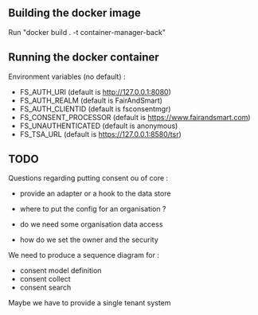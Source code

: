 ## Building the docker image

Run "docker build . -t container-manager-back"

## Running the docker container

Environment variables (no default) :
* FS_AUTH_URI (default is http://127.0.0.1:8080)
* FS_AUTH_REALM (default is FairAndSmart)
* FS_AUTH_CLIENTID (default is fsconsentmgr)
* FS_CONSENT_PROCESSOR (default is https://www.fairandsmart.com)
* FS_UNAUTHENTICATED (default is anonymous)
* FS_TSA_URL (default is https://127.0.0.1:8580/tsr)

## TODO

Questions regarding putting consent ou of core : 
 
  - provide an adapter or a hook to the data store
  
  - where to put the config for an organisation ?
  
  - do we need some organisation data access
  
  - how do we set the owner and the security
  

We need to produce a sequence diagram for : 
  - consent model definition
  - consent collect
  - consent search
  
  
Maybe we have to provide a single tenant system